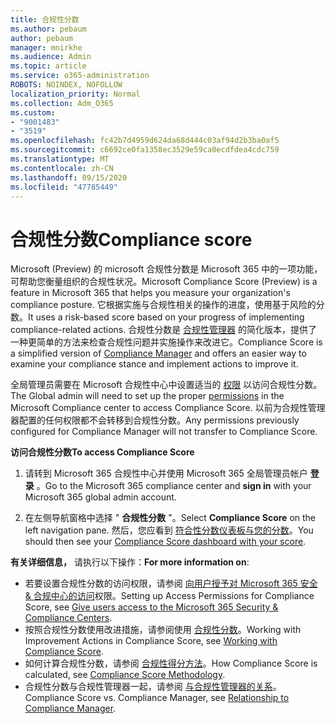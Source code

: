 ```yaml
---
title: 合规性分数
ms.author: pebaum
author: pebaum
manager: mnirkhe
ms.audience: Admin
ms.topic: article
ms.service: o365-administration
ROBOTS: NOINDEX, NOFOLLOW
localization_priority: Normal
ms.collection: Adm_O365
ms.custom:
- "9001483"
- "3519"
ms.openlocfilehash: fc42b7d4959d624da68d444c03af94d2b3ba0af5
ms.sourcegitcommit: c6692ce0fa1358ec3529e59ca0ecdfdea4cdc759
ms.translationtype: MT
ms.contentlocale: zh-CN
ms.lasthandoff: 09/15/2020
ms.locfileid: "47785449"
---
```

# <a name="compliance-score"></a><span data-ttu-id="e01ad-102">合规性分数</span><span class="sxs-lookup"><span data-stu-id="e01ad-102">Compliance score</span></span>

<span data-ttu-id="e01ad-103">Microsoft (Preview) 的 microsoft 合规性分数是 Microsoft 365 中的一项功能，可帮助您衡量组织的合规性状况。</span><span class="sxs-lookup"><span data-stu-id="e01ad-103">Microsoft Compliance Score (Preview) is a feature in Microsoft 365 that helps you measure your organization's compliance posture.</span></span> <span data-ttu-id="e01ad-104">它根据实施与合规性相关的操作的进度，使用基于风险的分数。</span><span class="sxs-lookup"><span data-stu-id="e01ad-104">It uses a risk-based score based on your progress of implementing compliance-related actions.</span></span>   <span data-ttu-id="e01ad-105">合规性分数是 [合规性管理器](https://docs.microsoft.com/microsoft-365/compliance/compliance-manager-overview) 的简化版本，提供了一种更简单的方法来检查合规性问题并实施操作来改进它。</span><span class="sxs-lookup"><span data-stu-id="e01ad-105">Compliance Score is a simplified version of [Compliance Manager](https://docs.microsoft.com/microsoft-365/compliance/compliance-manager-overview) and offers an easier way to examine your compliance stance and implement actions to improve it.</span></span> 

<span data-ttu-id="e01ad-106">全局管理员需要在 Microsoft 合规性中心中设置适当的 [权限](https://docs.microsoft.com/microsoft-365/security/office-365-security/permissions-in-the-security-and-compliance-center) 以访问合规性分数。</span><span class="sxs-lookup"><span data-stu-id="e01ad-106">The Global admin will need to set up the proper [permissions](https://docs.microsoft.com/microsoft-365/security/office-365-security/permissions-in-the-security-and-compliance-center) in the Microsoft Compliance center to access Compliance Score.</span></span>  <span data-ttu-id="e01ad-107">以前为合规性管理器配置的任何权限都不会转移到合规性分数。</span><span class="sxs-lookup"><span data-stu-id="e01ad-107">Any permissions previously configured for Compliance Manager will not transfer to Compliance Score.</span></span>

<span data-ttu-id="e01ad-108">**访问合规性分数**</span><span class="sxs-lookup"><span data-stu-id="e01ad-108">**To access Compliance Score**</span></span>

1. <span data-ttu-id="e01ad-109">请转到 Microsoft 365 合规性中心并使用 Microsoft 365 全局管理员帐户 **登录** 。</span><span class="sxs-lookup"><span data-stu-id="e01ad-109">Go to the Microsoft 365 compliance center and **sign in** with your Microsoft 365 global admin account.</span></span>

2. <span data-ttu-id="e01ad-110">在左侧导航窗格中选择 " **合规性分数** "。</span><span class="sxs-lookup"><span data-stu-id="e01ad-110">Select **Compliance Score** on the left navigation pane.</span></span> <span data-ttu-id="e01ad-111">然后，您应看到 [符合性分数仪表板与您的分数](https://docs.microsoft.com/microsoft-365/compliance/compliance-score-setup#understand-the-compliance-score-dashboard)。</span><span class="sxs-lookup"><span data-stu-id="e01ad-111">You should then see your [Compliance Score dashboard with your score](https://docs.microsoft.com/microsoft-365/compliance/compliance-score-setup#understand-the-compliance-score-dashboard).</span></span>
 

<span data-ttu-id="e01ad-112">**有关详细信息，** 请执行以下操作：</span><span class="sxs-lookup"><span data-stu-id="e01ad-112">**For more information on**:</span></span>

- <span data-ttu-id="e01ad-113">若要设置合规性分数的访问权限，请参阅 [向用户授予对 Microsoft 365 安全 & 合规中心的访问](https://docs.microsoft.com/microsoft-365/security/office-365-security/grant-access-to-the-security-and-compliance-center)权限。</span><span class="sxs-lookup"><span data-stu-id="e01ad-113">Setting up Access Permissions for Compliance Score, see [Give users access to the Microsoft 365 Security & Compliance Centers](https://docs.microsoft.com/microsoft-365/security/office-365-security/grant-access-to-the-security-and-compliance-center).</span></span>
- <span data-ttu-id="e01ad-114">按照合规性分数使用改进措施，请参阅使用  [合规性分数](https://docs.microsoft.com/microsoft-365/compliance/working-with-compliance-score)。</span><span class="sxs-lookup"><span data-stu-id="e01ad-114">Working with Improvement Actions in Compliance Score, see  [Working with Compliance Score](https://docs.microsoft.com/microsoft-365/compliance/working-with-compliance-score).</span></span>
- <span data-ttu-id="e01ad-115">如何计算合规性分数，请参阅 [合规性得分方法](https://docs.microsoft.com/microsoft-365/compliance/compliance-score-methodology)。</span><span class="sxs-lookup"><span data-stu-id="e01ad-115">How Compliance Score is calculated, see [Compliance Score Methodology](https://docs.microsoft.com/microsoft-365/compliance/compliance-score-methodology).</span></span>
- <span data-ttu-id="e01ad-116">合规性分数与合规性管理器一起，请参阅 [与合规性管理器的关系](https://docs.microsoft.com/microsoft-365/compliance/compliance-score#relationship-to-compliance-manager)。</span><span class="sxs-lookup"><span data-stu-id="e01ad-116">Compliance Score vs. Compliance Manager, see [Relationship to Compliance Manager](https://docs.microsoft.com/microsoft-365/compliance/compliance-score#relationship-to-compliance-manager).</span></span>

